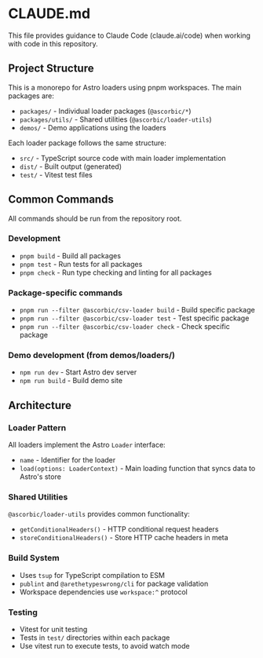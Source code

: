 # CLAUDE.md

This file provides guidance to Claude Code (claude.ai/code) when working with code in this repository.

## Project Structure

This is a monorepo for Astro loaders using pnpm workspaces. The main packages are:

- `packages/` - Individual loader packages (`@ascorbic/*`)
- `packages/utils/` - Shared utilities (`@ascorbic/loader-utils`)
- `demos/` - Demo applications using the loaders

Each loader package follows the same structure:

- `src/` - TypeScript source code with main loader implementation
- `dist/` - Built output (generated)
- `test/` - Vitest test files

## Common Commands

All commands should be run from the repository root.

### Development

- `pnpm build` - Build all packages
- `pnpm test` - Run tests for all packages
- `pnpm check` - Run type checking and linting for all packages

### Package-specific commands

- `pnpm run --filter @ascorbic/csv-loader build` - Build specific package
- `pnpm run --filter @ascorbic/csv-loader test` - Test specific package
- `pnpm run --filter @ascorbic/csv-loader check` - Check specific package

### Demo development (from demos/loaders/)

- `npm run dev` - Start Astro dev server
- `npm run build` - Build demo site

## Architecture

### Loader Pattern

All loaders implement the Astro `Loader` interface:

- `name` - Identifier for the loader
- `load(options: LoaderContext)` - Main loading function that syncs data to Astro's store

### Shared Utilities

`@ascorbic/loader-utils` provides common functionality:

- `getConditionalHeaders()` - HTTP conditional request headers
- `storeConditionalHeaders()` - Store HTTP cache headers in meta

### Build System

- Uses `tsup` for TypeScript compilation to ESM
- `publint` and `@arethetypeswrong/cli` for package validation
- Workspace dependencies use `workspace:^` protocol

### Testing

- Vitest for unit testing
- Tests in `test/` directories within each package
- Use vitest run to execute tests, to avoid watch mode
